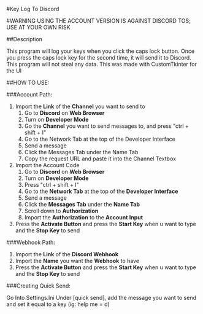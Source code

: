 #Key Log To Discord


#WARNING USING THE ACCOUNT VERSION IS AGAINST DISCORD TOS; USE AT YOUR OWN RISK


##Description

This program will log your keys when you click the caps lock button. Once you press the caps lock key for the second time, it will send it to Discord. This program will not steal any data. This was made with CustomTkinter for the UI

##HOW TO USE:

###Account Path:

1. Import the **Link** of the **Channel** you want to send to
   1. Go to **Discord** on **Web Browser**
   2. Turn on **Developer Mode**
   3. Go the **Channel** you want to send messages to, and press "ctrl + shift + I"
   4. Go to the Network Tab at the top of the Developer Interface
   5. Send a message
   6. Click the Messages Tab under the Name Tab
   7. Copy the request URL and paste it into the Channel Textbox
2. Import the Account Code
   1. Go to **Discord** on **Web Browser**
   2. Turn on **Developer Mode**
   3. Press "ctrl + shift + I"
   4. Go to the **Network Tab** at the top of the **Developer Interface**
   5. Send a message
   6. Click the **Messages Tab** under the **Name Tab**
   7. Scroll down to **Authorization**
   8. Import the **Authorization** to  the **Account** **Input**
3. Press the **Activate Button** and press the **Start Key** when u want to type and the **Stop Key** to send

###Webhook Path:

1. Import the **Link** of the **Discord Webhook**
2. Import the **Name** you want the **Webhook** to have
3. Press the **Activate Button** and press the **Start Key** when u want to type and the **Stop Key** to send


###Creating Quick Send:

Go Into Settings.Ini
Under [quick send], add the message you want to send and set it equal to a key (ig: help me = d)
